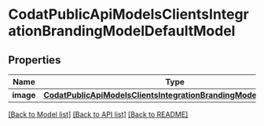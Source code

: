 # CodatPublicApiModelsClientsIntegrationBrandingModelDefaultModel

## Properties
Name | Type | Description | Notes
------------ | ------------- | ------------- | -------------
**image** | [**CodatPublicApiModelsClientsIntegrationBrandingModelImageModel**](CodatPublicApiModelsClientsIntegrationBrandingModelImageModel.md) |  | [optional] 

[[Back to Model list]](../README.md#documentation-for-models) [[Back to API list]](../README.md#documentation-for-api-endpoints) [[Back to README]](../README.md)

